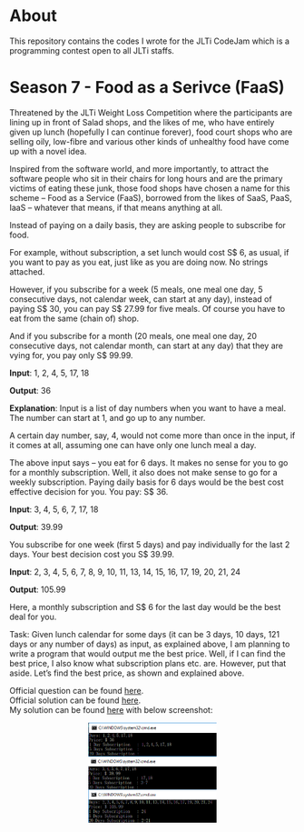 # About
This repository contains the codes I wrote for the JLTi CodeJam which is a programming contest open to all JLTi staffs.

# Season 7 - Food as a Serivce (FaaS)

Threatened by the JLTi Weight Loss Competition where the participants are lining up in front of Salad shops, and the likes of me, who have entirely given up lunch (hopefully I can continue forever), food court shops who are selling oily, low-fibre and various other kinds of unhealthy food have come up with a novel idea.

Inspired from the software world, and more importantly, to attract the software people who sit in their chairs for long hours and are the primary victims of eating these junk, those food shops have chosen a name for this scheme – Food as a Service (FaaS), borrowed from the likes of SaaS, PaaS, IaaS – whatever that means, if that means anything at all.

Instead of paying on a daily basis, they are asking people to subscribe for food.

For example, without subscription, a set lunch would cost S$ 6, as usual, if you want to pay as you eat, just like as you are doing now. No strings attached.

However, if you subscribe for a week (5 meals, one meal one day, 5 consecutive days, not calendar week, can start at any day), instead of paying S$ 30, you can pay S$ 27.99 for five meals. Of course you have to eat from the same (chain of) shop.

And if you subscribe for a month (20 meals, one meal one day, 20 consecutive days, not calendar month, can start at any day) that they are vying for, you pay only S$ 99.99.

**Input**: 1, 2, 4, 5, 17, 18

**Output**: 36

**Explanation**: Input is a list of day numbers when you want to have a meal. The number can start at 1, and go up to any number.

A certain day number, say, 4, would not come more than once in the input, if it comes at all, assuming one can have only one lunch meal a day.

The above input says – you eat for 6 days. It makes no sense for you to go for a monthly subscription. Well, it also does not make sense to go for a weekly subscription. Paying daily basis for 6 days would be the best cost effective decision for you. You pay: S$ 36.

**Input**: 3, 4, 5, 6, 7, 17, 18

**Output**: 39.99

You subscribe for one week (first 5 days) and pay individually for the last 2 days. Your best decision cost you S$ 39.99.

**Input**: 2, 3, 4, 5, 6, 7, 8, 9, 10, 11, 13, 14, 15, 16, 17, 19, 20, 21, 24

**Output**: 105.99

Here, a monthly subscription and S$ 6 for the last day would be the best deal for you.

Task: Given lunch calendar for some days (it can be 3 days, 10 days, 121 days or any number of days) as input, as explained above, I am planning to write a program that would output me the best price. Well, if I can find the best price, I also know what subscription plans etc. are. However, put that aside. Let’s find the best price, as shown and explained above.

Official question can be found [here](https://gopalcdas.wordpress.com/2017/08/05/faas/).   
Official solution can be found [here](https://gopalcdas.wordpress.com/2017/09/16/solution-faas/).  
My solution can be found [here](https://github.com/woo-chia-wei/jlti-code-jam/blob/master/CodeJam_07_FaaS/Program.cs) with below screenshot:

<p align="center"> 
  <img src="https://github.com/woo-chia-wei/jlti-code-jam/blob/master/Public/images/faas_01.png" 
       width="45%" height="45%">
</p>
